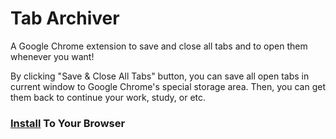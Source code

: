 Tab Archiver
============

A Google Chrome extension to save and close all tabs and to open them whenever you want!

By clicking "Save & Close All Tabs" button, you can save all open tabs in current window to Google Chrome's special storage area. Then, you can get them back to continue your work, study, or etc.

### [Install](https://chrome.google.com/webstore/detail/tab-archiver/ofnhceaedgdmdceeokcadkkndfpclepb) To Your Browser
